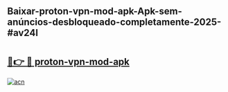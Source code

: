 ## Baixar-proton-vpn-mod-apk-Apk-sem-anúncios-desbloqueado-completamente-2025-#av24l

# <h2><a href="https://ainizakaria.my?title=proton-vpn-mod-apk&ref=20M">🔗👉 🔴 proton-vpn-mod-apk</a></h2>

[![acn](https://github.com/user-attachments/assets/0f9c940e-d8b0-45ae-aac7-cd30a18b3e1c)](https://ainizakaria.my?title=proton-vpn-mod-apk&ref=20M)

